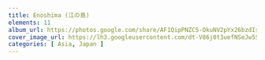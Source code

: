 ```yaml
---
title: Enoshima (江の島)
elements: 11
album_url: https://photos.google.com/share/AF1QipPNZC5-OkuNV2pYx26bzdIsYiY9ou24rCsI9BgotmlTZapo5pGCEWmjyATdK-qMaA?key=eVpGc2ZiN0FpQ0I0R0VYRlM1QXlWLTBCZUYxLTlR
cover_image_url: https://lh3.googleusercontent.com/dt-V86j0t3uefNSeJw5SPfpcz1y_ftpj-dx7DrYUjcuCYODtV970-LtXSEOaB0B6MxMIWCIMyjCdA2U8Y7F27F2ABpS6y3Olzm2AhE5d4DvXHzWoBxHUD8R0XClR2N16337tqWT9SK26DM9-_qFw3AOw_3csdekmjoi8kYLcb7fgBPxjjXGZoXplNlnkkdk08yRhMFT340gAwywX54HwQX50QaVJBAANDNDIYZ3nySafGJ6h6Cl1Vw4qGuxbPpDZi3y5CC2D6HXx7DT7uuJrZGOLIZSGSP4WE6iH7VFoby1MMv1-289pCRMBsMJU_p7IBQyoxEh30mbkXz62QjIPD4BOk80yl2eZ8ogEgd0gXt5ibni_ztTw9wq0YVFMsS-Yo1AnboaEXBbYPlmuI4POAArF1bclEX9m34ZEVvsgmLMWVrtnZVjz25SK_rAr-HVCHGvRQpqykeTljrBIWRuSGcdV1chC5Pm8wmq6O7KDlaeP1BdT2ZxMm8vmnCmrHpHAJzPy57ZHb6_yqYFN3uFRJ9rp3HwqUuWdOPtpuvx_hLG0ZccqxoDKyDJ1GLb0IIYpOCXsNvzAu7RMSAoimrMLzsVUpy2IEFPR6xTBbDszSC4msHnunYW-nOl-5YMuqBW-FT61a3kionkZNBDxKgZY52Tucg=s195-p-k-no
categories: [ Asia, Japan ]
---
```

